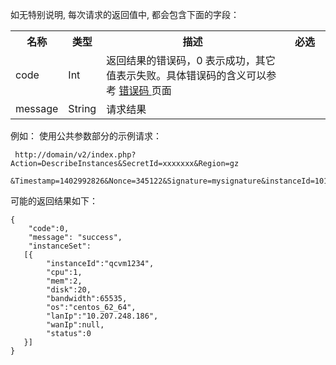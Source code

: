 如无特别说明, 每次请求的返回值中, 都会包含下面的字段：

<table class="t">
<tbody><tr>
<th> <b>名称</b>
</th><th> <b>类型</b>
</th><th> <b>描述</b>
</th><th width="50"> <b>必选</b>
</th></tr>
<tr>
<td> code
</td><td> Int
</td><td> 返回结果的错误码，0 表示成功，其它值表示失败。具体错误码的含义可以参考 <a href=http://tcecqpoc.fsphere.cn/document/product/295/7285> 错误码 </a> 页面
</td></tr>
<tr>
<td> message
</td><td> String
</td><td> 请求结果
</td></tr></tbody></table>

例如：
使用公共参数部分的示例请求：

```
 http://domain/v2/index.php?Action=DescribeInstances&SecretId=xxxxxxx&Region=gz
 &Timestamp=1402992826&Nonce=345122&Signature=mysignature&instanceId=101
```


可能的返回结果如下：

```
{
    "code":0,
    "message": "success",
    "instanceSet":
   [{
        "instanceId":"qcvm1234",
        "cpu":1,
        "mem":2,
        "disk":20,
        "bandwidth":65535,
        "os":"centos_62_64",
        "lanIp":"10.207.248.186",
        "wanIp":null,
        "status":0
   }]
}
```
